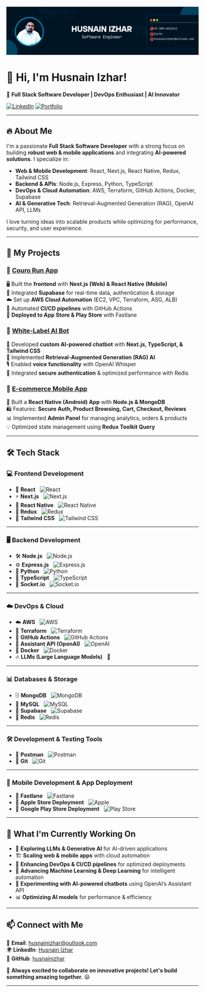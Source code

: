![Alt text](https://github.com/HusnainIzhar/husnainizhar/blob/main/Blue%20Gradient%20Software%20Engineer%20Linkedin%20Background%20Photo%20(7).png?raw=true)

# 👋 Hi, I'm Husnain Izhar!

🚀 **Full Stack Software Developer | DevOps Enthusiast | AI Innovator**

[![LinkedIn](https://img.shields.io/badge/LinkedIn-Husnain%20Izhar-blue?style=flat-square&logo=linkedin)](https://www.linkedin.com/in/husnainizhar/)
[![Portfolio](https://img.shields.io/badge/Portfolio-Visit-green?style=flat-square&logo=github)](https://github.com/husnainizhar)

---

## 🔥 About Me

I'm a passionate **Full Stack Software Developer** with a strong focus on building **robust web & mobile applications** and integrating **AI-powered solutions**. I specialize in:

- **Web & Mobile Development**: React, Next.js, React Native, Redux, Tailwind CSS
- **Backend & APIs**: Node.js, Express, Python, TypeScript
- **DevOps & Cloud Automation**: AWS, Terraform, GitHub Actions, Docker, Supabase
- **AI & Generative Tech**: Retrieval-Augmented Generation (RAG), OpenAI API, LLMs

I love turning ideas into scalable products while optimizing for performance, security, and user experience.

---

## 🚀 My Projects

### 🔹 [Couro Run App](#)
🖥️ Built the **frontend** with **Next.js (Web) & React Native (Mobile)**  
🔗 Integrated **Supabase** for real-time data, authentication & storage  
☁️ Set up **AWS Cloud Automation** (EC2, VPC, Terraform, ASG, ALB)  
🚀 Automated **CI/CD pipelines** with GitHub Actions  
📱 **Deployed to App Store & Play Store** with Fastlane  

### 🔹 [White-Label AI Bot](#)
🤖 Developed **custom AI-powered chatbot** with **Next.js, TypeScript, & Tailwind CSS**  
📌 Implemented **Retrieval-Augmented Generation (RAG) AI**  
🎙️ Enabled **voice functionality** with OpenAI Whisper  
🔐 Integrated **secure authentication** & optimized performance with Redis  

### 🔹 [E-commerce Mobile App](#)
📱 Built a **React Native (Android) App** with **Node.js & MongoDB**  
🛍️ Features: **Secure Auth, Product Browsing, Cart, Checkout, Reviews**  
📊 Implemented **Admin Panel** for managing analytics, orders & products  
💡 Optimized state management using **Redux Toolkit Query**  

---

## 🛠️ **Tech Stack**

### **💻 Frontend Development**
- 🚀 **React** &nbsp; ![React](https://img.shields.io/badge/React-20232A?style=flat-square&logo=react)  
- ⚡ **Next.js** &nbsp; ![Next.js](https://img.shields.io/badge/Next.js-black?style=flat-square&logo=next.js)  
- 📱 **React Native** &nbsp; ![React Native](https://img.shields.io/badge/React%20Native-20232A?style=flat-square&logo=react)  
- 🔄 **Redux** &nbsp; ![Redux](https://img.shields.io/badge/Redux-764ABC?style=flat-square&logo=redux)  
- 🎨 **Tailwind CSS** &nbsp; ![Tailwind CSS](https://img.shields.io/badge/TailwindCSS-38B2AC?style=flat-square&logo=tailwind-css)  

---

### **🖥️ Backend Development**
- 🛠️ **Node.js** &nbsp; ![Node.js](https://img.shields.io/badge/Node.js-339933?style=flat-square&logo=node.js)  
- ⚙️ **Express.js** &nbsp; ![Express.js](https://img.shields.io/badge/Express.js-000000?style=flat-square&logo=express)  
- 🐍 **Python** &nbsp; ![Python](https://img.shields.io/badge/Python-3776AB?style=flat-square&logo=python)  
- 📝 **TypeScript** &nbsp; ![TypeScript](https://img.shields.io/badge/TypeScript-007ACC?style=flat-square&logo=typescript)  
- 🔌 **Socket.io** &nbsp; ![Socket.io](https://img.shields.io/badge/Socket.io-010101?style=flat-square&logo=socket.io)  

---

### **☁️ DevOps & Cloud**
- ☁️ **AWS** &nbsp; ![AWS](https://img.shields.io/badge/AWS-FF9900?style=flat-square&logo=amazon-aws)  
- 📜 **Terraform** &nbsp; ![Terraform](https://img.shields.io/badge/Terraform-623CE4?style=flat-square&logo=terraform)  
- 🚀 **GitHub Actions** &nbsp; ![GitHub Actions](https://img.shields.io/badge/GitHub_Actions-2088FF?style=flat-square&logo=github-actions)  
- 🤖 **Assistant API (OpenAI)** &nbsp; ![OpenAI](https://img.shields.io/badge/OpenAI-412991?style=flat-square&logo=openai)  
- 🐳 **Docker** &nbsp; ![Docker](https://img.shields.io/badge/Docker-2496ED?style=flat-square&logo=docker)  
- 🔥 **LLMs (Large Language Models)** &nbsp; 🚀  

---

### **📊 Databases & Storage**
- 🗄️ **MongoDB** &nbsp; ![MongoDB](https://img.shields.io/badge/MongoDB-47A248?style=flat-square&logo=mongodb)  
- 💾 **MySQL** &nbsp; ![MySQL](https://img.shields.io/badge/MySQL-4479A1?style=flat-square&logo=mysql)  
- 📡 **Supabase** &nbsp; ![Supabase](https://img.shields.io/badge/Supabase-3ECF8E?style=flat-square&logo=supabase)  
- 🏃 **Redis** &nbsp; ![Redis](https://img.shields.io/badge/Redis-DC382D?style=flat-square&logo=redis)  

---

### **🛠️ Development & Testing Tools**
- 🧪 **Postman** &nbsp; ![Postman](https://img.shields.io/badge/Postman-FF6C37?style=flat-square&logo=postman)  
- 🔄 **Git** &nbsp; ![Git](https://img.shields.io/badge/Git-F05032?style=flat-square&logo=git)  

---

### **📱 Mobile Development & App Deployment**
- 🚀 **Fastlane** &nbsp; ![Fastlane](https://img.shields.io/badge/Fastlane-00F200?style=flat-square&logo=fastlane)  
- 🍏 **Apple Store Deployment** &nbsp; ![Apple](https://img.shields.io/badge/Apple_Store-000000?style=flat-square&logo=apple)  
- 🤖 **Google Play Store Deployment** &nbsp; ![Play Store](https://img.shields.io/badge/Play_Store-34A853?style=flat-square&logo=google-play)  

---

## 🎯 **What I'm Currently Working On**
- 🤖 **Exploring LLMs & Generative AI** for AI-driven applications  
- 🏗️ **Scaling web & mobile apps** with cloud automation  
- 📡 **Enhancing DevOps & CI/CD pipelines** for optimized deployments  
- 🔬 **Advancing Machine Learning & Deep Learning** for intelligent automation  
- 🚀 **Experimenting with AI-powered chatbots** using OpenAI’s Assistant API  
- 📊 **Optimizing AI models** for performance & efficiency  

---

## 📫 Connect with Me

📧 **Email**: husnainizhar@outlook.com  
🌍 **LinkedIn**: [Husnain Izhar](https://www.linkedin.com/in/husnainizhar/)  
📂 **GitHub**: [husnainizhar](https://github.com/husnainizhar)

🚀 **Always excited to collaborate on innovative projects! Let's build something amazing together.** 😃

---

